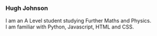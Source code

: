 ### Hugh Johnson
I am an A Level student studying Further Maths and Physics. <br>
I am familiar with Python, Javascript, HTML and CSS.


<!--
**hughjph/hughjph** is a ✨ _special_ ✨ repository because its `README.md` (this file) appears on your GitHub profile.

Hugh Johnson
I am an A Level student studying Further Maths and Physics.
I am familiar with Python, Javascript, HTML and CSS.
I can 
-->

